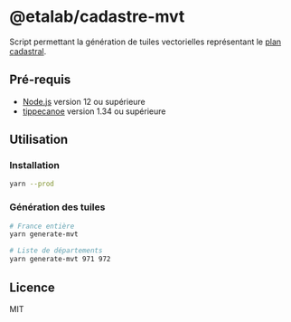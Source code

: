 # @etalab/cadastre-mvt

Script permettant la génération de tuiles vectorielles représentant le [plan cadastral](https://cadastre.data.gouv.fr).

## Pré-requis

* [Node.js](https://nodejs.org) version 12 ou supérieure
* [tippecanoe](https://github.com/mapbox/tippecanoe) version 1.34 ou supérieure

## Utilisation

### Installation

```bash
yarn --prod
```

### Génération des tuiles

```bash
# France entière
yarn generate-mvt

# Liste de départements
yarn generate-mvt 971 972
```

## Licence

MIT
